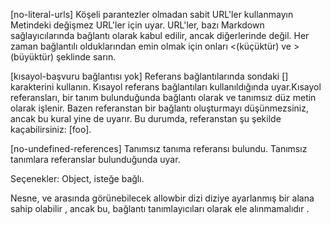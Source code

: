   [no-literal-urls] Köşeli parantezler olmadan sabit URL'ler     kullanmayın  Metindeki değişmez URL'ler için uyar. 
URL'ler, bazı Markdown sağlayıcılarında bağlantı olarak kabul edilir, ancak diğerlerinde değil.
Her zaman bağlantılı olduklarından emin olmak için onları <(küçüktür) ve >
(büyüktür) şeklinde sarın.

[kısayol-başvuru bağlantısı yok] Referans bağlantılarında sondaki [] karakterini kullanın. Kısayol referans bağlantıları kullanıldığında uyar.Kısayol referansları, bir tanım bulunduğunda bağlantı olarak ve
tanımsız düz metin olarak işlenir.
Bazen referanstan bir bağlantı oluşturmayı düşünmezsiniz, ancak bu
kural yine de uyarır.
Bu durumda, referanstan şu şekilde kaçabilirsiniz: \[foo]. 

[no-undefined-references] Tanımsız tanıma referansı bulundu.  Tanımsız tanımlara referanslar bulunduğunda uyar.

Seçenekler: Object, isteğe bağlı.

Nesne, ve arasında görünebilecek allowbir dizi diziye ayarlanmış bir alana sahip olabilir , ancak bu, bağlantı tanımlayıcıları olarak ele alınmamalıdır .
